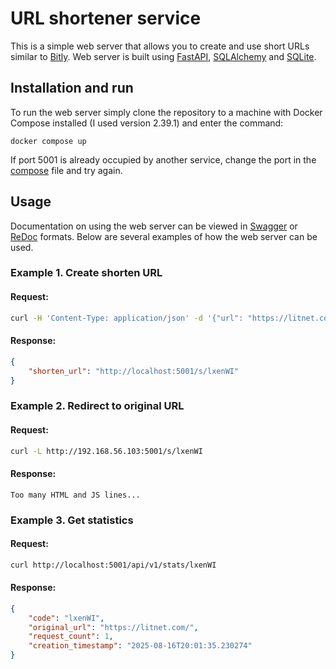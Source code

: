 # URL shortener service
This is a simple web server that allows you to create and use short URLs similar to [Bitly](https://bitly.com).
Web server is built using [FastAPI](https://fastapi.tiangolo.com/), [SQLAlchemy](https://www.sqlalchemy.org/) and [SQLite](https://sqlite.org/).
## Installation and run
To run the web server simply clone the repository to a machine with Docker Compose installed (I used version 2.39.1) and enter the command:
```
docker compose up
```
If port 5001 is already occupied by another service, change the port in the [compose](./compose.yaml) file and try again.
## Usage
Documentation on using the web server can be viewed in [Swagger](http://localhost:5001/docs) or [ReDoc](http://localhost:5001/redoc) formats.
Below are several examples of how the web server can be used.
### Example 1. Create shorten URL
#### Request:
```bash
curl -H 'Content-Type: application/json' -d '{"url": "https://litnet.com"}' http://localhost:5001/api/v1/shorten
```
#### Response:
```json
{
    "shorten_url": "http://localhost:5001/s/lxenWI"
}
```
### Example 2. Redirect to original URL
#### Request:
```bash
curl -L http://192.168.56.103:5001/s/lxenWI
```
#### Response:
`Too many HTML and JS lines...`
### Example 3. Get statistics
#### Request:
```bash
curl http://localhost:5001/api/v1/stats/lxenWI
```
#### Response:
```json
{
    "code": "lxenWI",
    "original_url": "https://litnet.com/",
    "request_count": 1,
    "creation_timestamp": "2025-08-16T20:01:35.230274"
}
```
